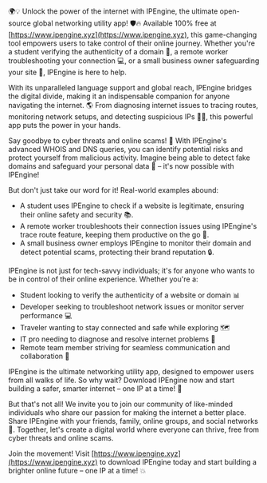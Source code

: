 🌍💡 Unlock the power of the internet with IPEngine, the ultimate open-source global networking utility app! 🛡️🔥 Available 100% free at [https://www.ipengine.xyz](https://www.ipengine.xyz), this game-changing tool empowers users to take control of their online journey. Whether you're a student verifying the authenticity of a domain 🔬, a remote worker troubleshooting your connection 💻, or a small business owner safeguarding your site 🚀, IPEngine is here to help.

With its unparalleled language support and global reach, IPEngine bridges the digital divide, making it an indispensable companion for anyone navigating the internet. 🌎 From diagnosing internet issues to tracing routes, monitoring network setups, and detecting suspicious IPs 👮‍♀️, this powerful app puts the power in your hands.

Say goodbye to cyber threats and online scams! 🚫 With IPEngine's advanced WHOIS and DNS queries, you can identify potential risks and protect yourself from malicious activity. Imagine being able to detect fake domains and safeguard your personal data 💯 – it's now possible with IPEngine!

But don't just take our word for it! Real-world examples abound:

* A student uses IPEngine to check if a website is legitimate, ensuring their online safety and security 📚.
* A remote worker troubleshoots their connection issues using IPEngine's trace route feature, keeping them productive on the go 💼.
* A small business owner employs IPEngine to monitor their domain and detect potential scams, protecting their brand reputation 🔒.

IPEngine is not just for tech-savvy individuals; it's for anyone who wants to be in control of their online experience. Whether you're a:

* Student looking to verify the authenticity of a website or domain 📊
* Developer seeking to troubleshoot network issues or monitor server performance 💻
* Traveler wanting to stay connected and safe while exploring 🗺️
* IT pro needing to diagnose and resolve internet problems 🔧
* Remote team member striving for seamless communication and collaboration 🌟

IPEngine is the ultimate networking utility app, designed to empower users from all walks of life. So why wait? Download IPEngine now and start building a safer, smarter internet – one IP at a time! 🚀

But that's not all! We invite you to join our community of like-minded individuals who share our passion for making the internet a better place. Share IPEngine with your friends, family, online groups, and social networks 🤩. Together, let's create a digital world where everyone can thrive, free from cyber threats and online scams.

Join the movement! Visit [https://www.ipengine.xyz](https://www.ipengine.xyz) to download IPEngine today and start building a brighter online future – one IP at a time! 💥
